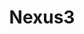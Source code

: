 ---
draft: false
title: Nexus3
content:
  id: nexus3
  name: Nexus3
  website: https://www.sonatype.com/products/repository-oss
  short_description: The free artifact repository with universal format support.
---